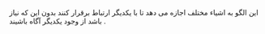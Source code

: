 ﻿این الگو به اشیاء مختلف اجازه می دهد تا با یکدیگر ارتباط برقرار کنند بدون این که نیاز باشد از وجود یکدیگر آگاه باشیند . 